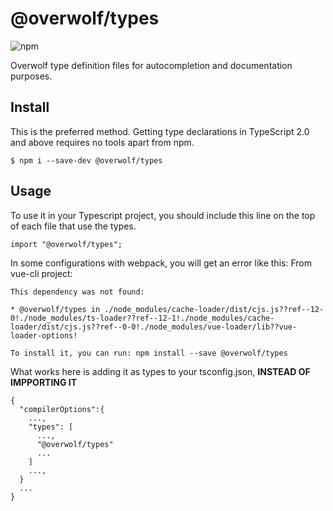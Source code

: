 # @overwolf/types

![npm](https://img.shields.io/npm/v/@overwolf/types)

Overwolf type definition files for autocompletion and documentation purposes.  

## Install

This is the preferred method. Getting type declarations in TypeScript 2.0 and above requires no tools apart from npm.

```
$ npm i --save-dev @overwolf/types
```

## Usage

To use it in your Typescript project, you should include this line on the top of each file that use the types.

```
import "@overwolf/types";
```

In some configurations with webpack, you will get an error like this:
From vue-cli project:
```
This dependency was not found:

* @overwolf/types in ./node_modules/cache-loader/dist/cjs.js??ref--12-0!./node_modules/ts-loader??ref--12-1!./node_modules/cache-loader/dist/cjs.js??ref--0-0!./node_modules/vue-loader/lib??vue-loader-options!

To install it, you can run: npm install --save @overwolf/types
```
What works here is adding it as types to your tsconfig.json, **INSTEAD OF IMPPORTING IT**
```
{
  "compilerOptions":{
    ...,
    "types": [
      ...,
      "@overwolf/types"
      ...
    ]
    ...,
  }
  ...
}
```

